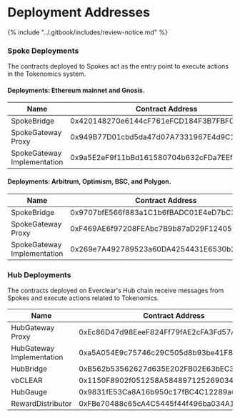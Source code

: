 # Deployment Addresses

{% include "../.gitbook/includes/review-notice.md" %}

### Spoke Deployments

The contracts deployed to Spokes act as the entry point to execute actions in the Tokenomics system.

#### Deployments: Ethereum mainnet and Gnosis.

<table><thead><tr><th width="283">Name</th><th>Contract Address</th></tr></thead><tbody><tr><td>SpokeBridge</td><td>0x420148270e6144cF761eFCD184F3B7FBF034977f</td></tr><tr><td>SpokeGateway Proxy</td><td>0x949B77D01cbd5da47d07A7331967E4d9C164259B</td></tr><tr><td>SpokeGateway Implementation</td><td>0x9a5E2eF9f11bBd161580704b632cFDa7EEfd34a1</td></tr></tbody></table>

#### Deployments: Arbitrum, Optimism, BSC, and Polygon.

<table><thead><tr><th width="282">Name</th><th>Contract Address</th></tr></thead><tbody><tr><td>SpokeBridge</td><td>0x9707bfE566f883a1C1b6fBADC01E4eD7bC3DE7D4</td></tr><tr><td>SpokeGateway Proxy</td><td>0xF469AE6f97208FEAbc7B9b87aD29F124057085Ca</td></tr><tr><td>SpokeGateway Implementation</td><td>0x269e7A492789523a60DA4254431E6530b20Eeb6e</td></tr></tbody></table>

### Hub Deployments

The contracts deployed on Everclear's Hub chain receive messages from Spokes and execute actions related to Tokenomics.&#x20;

<table><thead><tr><th width="190">Name</th><th>Contract Address</th></tr></thead><tbody><tr><td>HubGateway Proxy</td><td>0xEc86D47d98EeeF824Ff79fAE2cFA3Fd57Ab87F9D</td></tr><tr><td>HubGateway Implementation</td><td>0xa5A054E9c75746c29C505d8b93be41F8eE6EA177</td></tr><tr><td>HubBridge</td><td>0xB562b53562627d635E202FB02E63bEC3cA904f17</td></tr><tr><td>vbCLEAR</td><td>0x1150F8902f051258A584897125269034f0246310</td></tr><tr><td>HubGauge</td><td>0x9831fE53Ca8A16b950c17fBC4C12289a61aF06A5</td></tr><tr><td>RewardDistributor</td><td>0xFBe70488c65cA4C5445f44f496ba034A126cF0b4</td></tr></tbody></table>
